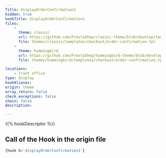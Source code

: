 ```yaml
---
Title: displayOrderConfirmation1
hidden: true
hookTitle: displayOrderConfirmation1
files:
    -
      theme: classic
      url: https://github.com/PrestaShop/classic-theme/blob/develop/templates/checkout/order-confirmation.tpl
      file: themes/classic/templates/checkout/order-confirmation.tpl
    -
      theme: hummingbird
      url: https://github.com/PrestaShop/hummingbird-theme/blob/develop/templates/checkout/order-confirmation.tpl
      file: themes/hummingbird/templates/checkout/order-confirmation.tpl

locations:
    - front office
type: display
hookAliases: 
origin: theme
array_return: false
check_exceptions: false
chain: false
description: 

---
```


{{% hookDescriptor %}}

## Call of the Hook in the origin file

```php
{hook h='displayOrderConfirmation1'}
```
